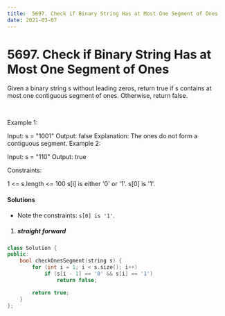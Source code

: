 ```yaml
---
title:  5697. Check if Binary String Has at Most One Segment of Ones
date: 2021-03-07
---
```


# 5697. Check if Binary String Has at Most One Segment of Ones

Given a binary string s ​​​​​without leading zeros, return true​​​ if s contains at most one contiguous segment of ones. Otherwise, return false.

 

Example 1:

Input: s = "1001"
Output: false
Explanation: The ones do not form a contiguous segment.
Example 2:

Input: s = "110"
Output: true
 

Constraints:

1 <= s.length <= 100
s[i]​​​​ is either '0' or '1'.
s[0] is '1'.


#### Solutions

- Note the constraints: `s[0] is '1'`.

1. ##### straight forward

```c++
class Solution {
public:
    bool checkOnesSegment(string s) {
        for (int i = 1; i < s.size(); i++)
            if (s[i - 1] == '0' && s[i] == '1')
                return false;

        return true;
    }
};
```